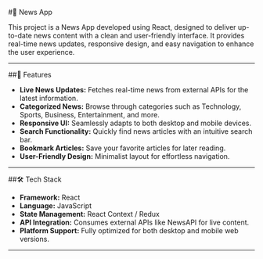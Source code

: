 #🌟 News App

This project is a News App developed using React, designed to deliver up-to-date news content with a clean and user-friendly interface. It provides real-time news updates, responsive design, and easy navigation to enhance the user experience.

---

##📱 Features

- **Live News Updates:** Fetches real-time news from external APIs for the latest information.
- **Categorized News:** Browse through categories such as Technology, Sports, Business, Entertainment, and more.
- **Responsive UI:** Seamlessly adapts to both desktop and mobile devices.
- **Search Functionality:** Quickly find news articles with an intuitive search bar.
- **Bookmark Articles:** Save your favorite articles for later reading.
- **User-Friendly Design:** Minimalist layout for effortless navigation.

---

##🛠️ Tech Stack

- **Framework:** React
- **Language:** JavaScript
- **State Management:** React Context / Redux
- **API Integration:** Consumes external APIs like NewsAPI for live content.
- **Platform Support:** Fully optimized for both desktop and mobile web versions.

---
